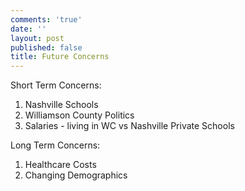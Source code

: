 ```yaml
---
comments: 'true'
date: ''
layout: post
published: false
title: Future Concerns
---
```

Short Term Concerns:

1. Nashville Schools
2. Williamson County Politics
3. Salaries - living in WC vs Nashville Private Schools


Long Term Concerns:

1. Healthcare Costs
2. Changing Demographics